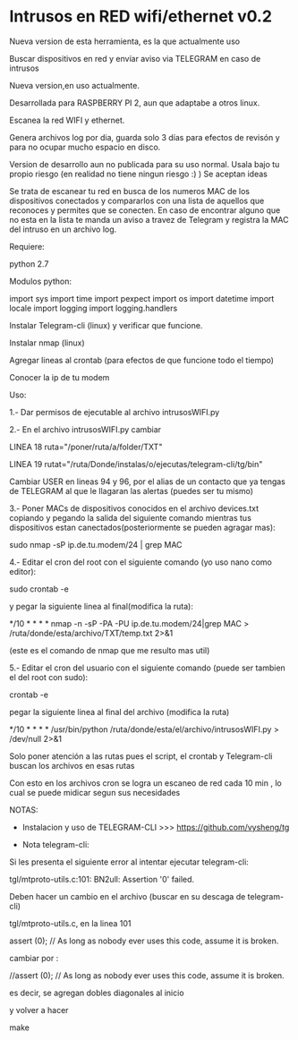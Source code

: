 # Intrusos en RED wifi/ethernet v0.2
Nueva version de esta herramienta, es la que actualmente uso


Buscar dispositivos en red y envíar aviso via TELEGRAM en caso de intrusos

Nueva version,en uso actualmente.

Desarrollada para RASPBERRY PI 2, aun que adaptabe a otros linux.

Escanea la red WIFI y ethernet.

Genera archivos log por dia, guarda solo 3 días para efectos de revisón y para no ocupar mucho espacio en disco. 

Version de desarrollo aun no publicada para su uso normal. 
Usala bajo tu propio riesgo (en realidad no tiene ningun riesgo :)   ) Se aceptan ideas

Se trata de escanear tu red en busca de los numeros MAC de los dispositivos conectados y compararlos con una lista de aquellos que reconoces y permites que se conecten. En caso de encontrar alguno que no esta en la lista te manda un aviso a travez de Telegram y registra la MAC del intruso en un archivo log.

Requiere:

python 2.7

Modulos python:

import sys
import time
import pexpect
import os
import datetime
import locale
import logging
import logging.handlers

Instalar Telegram-cli (linux) y verificar que funcione.

Instalar nmap (linux)

Agregar lineas al crontab (para efectos de que funcione todo el tiempo)

Conocer la ip de tu modem


Uso:

1.- Dar permisos de ejecutable al archivo intrusosWIFI.py


2.- En el archivo intrusosWIFI.py cambiar 

LINEA 18 
ruta="/poner/ruta/a/folder/TXT"

LINEA 19
rutat="/ruta/Donde/instalas/o/ejecutas/telegram-cli/tg/bin"

Cambiar USER en lineas 94 y 96, por el alias de un contacto que ya tengas de TELEGRAM al que le llagaran las alertas (puedes ser tu mismo)


3.- Poner MACs de dispositivos conocidos en el archivo devices.txt copiando y pegando la salida del siguiente comando mientras tus dispositivos estan canectados(posteriormente se pueden agragar mas):

sudo nmap -sP ip.de.tu.modem/24 | grep MAC


4.- Editar el cron del root con el siguiente comando (yo uso nano como editor):

sudo crontab -e

y pegar la siguiente linea al final(modifica la ruta):

*/10 * * * * nmap -n -sP -PA -PU ip.de.tu.modem/24|grep MAC > /ruta/donde/esta/archivo/TXT/temp.txt 2>&1

(este es el comando de nmap que me resulto mas util)


5.- Editar el cron del usuario con el siguiente comando (puede ser tambien el del root con sudo):

crontab -e


pegar la siguiente linea al final del archivo (modifica la ruta)


*/10 * * * * /usr/bin/python /ruta/donde/esta/el/archivo/intrusosWIFI.py > /dev/null 2>&1


Solo poner atención a las rutas pues el script, el crontab y Telegram-cli buscan los archivos en esas rutas

Con esto en los archivos cron se logra un escaneo de red cada 10 min , lo cual se puede midicar segun sus necesidades


NOTAS:


* Instalacion y uso de TELEGRAM-CLI >>> https://github.com/vysheng/tg



* Nota telegram-cli: 

Si les presenta el siguiente error al intentar ejecutar telegram-cli:

tgl/mtproto-utils.c:101: BN2ull: Assertion '0' failed.


Deben hacer un cambio en el archivo (buscar en su descaga de telegram-cli)

tgl/mtproto-utils.c, en la linea 101


assert (0); // As long as nobody ever uses this code, assume it is broken.

cambiar por :

//assert (0); // As long as nobody ever uses this code, assume it is broken.


es decir, se agregan dobles diagonales al inicio

y volver a hacer

make
